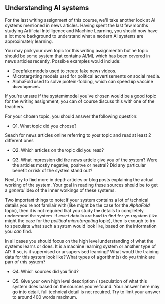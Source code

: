 
## Understanding AI systems

For the last writing assignment of this course, we'll take another look at AI
systems mentioned in news articles. Having spent the last few months studying
Artificial Intelligence and Machine Learning, you should now have a lot more
background to understand what a modern AI systems are approximately learning.

You may pick your own topic for this writing assignmentm but he topic should be
some system that contains AI/ML which has been covered in news articles
recently. Possible examples would include:

* Deepfake models used to create fake news videos.
* Microtargeting models used for political advertisements on social media.
* AlphaFold used to solve protein-folding, which can speed up vaccine development.

If you're unsure if the system/model you've chosen would be a good topic for
the writing assignment, you can of course discuss this with one of the
teachers.

For your chosen topic, you should answer the following question:

* Q1. What topic did you choose?

Seach for news articles online referring to your topic and read at least 2
different ones. 

* Q2. Which articles on the topic did you read?

* Q3. What impression did the news article give you of the system? Were the articles mostly negative, positve or neutral? Did any particular benefit or risk of the system stand out? 

Next, try to find more in depth articles or blog posts explaining the actual
working of the system. Your goal in reading these sources should be to get a
*general* idea of the inner workings of these systems.

Two important things to note: If your system contains a lot of technical
details you're not familair with (like might be the case for the *AlphaFold*
topic), then it is not required that you study the details to completely
understand the system. If exact details are hard to find for you system (like
might the case for the *political microtargeting* topic), then is enough to try
to speculate what such a system would look like, based on the information you
*can* find.

In all cases you should focus on the high level understanding of what the
systems learns or does. It is a machine learning system or another type of AI?
If so, is it supervised or unsupervised learning? What would the training data
for this system look like? What types of algorithm(s) do you think are part of
this system?

* Q4. Which sources did you find?

* Q5. Give your own high level description / speculation of what this system does based on the sources you've found. Your answer here may go into detail, full technical detail is not required. Try to limit your answer to around 400 words maximum.


